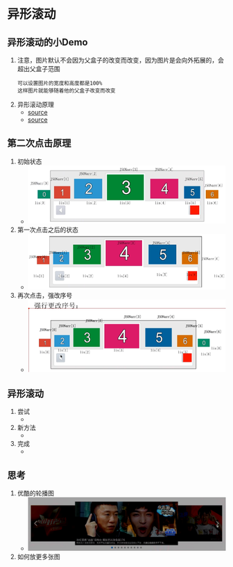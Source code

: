# 异形滚动
## 异形滚动的小Demo
1. 注意，图片默认不会因为父盒子的改变而改变，因为图片是会向外拓展的，会超出父盒子范围
    ```
    可以设置图片的宽度和高度都是100%
    这样图片就能够随着他的父盒子改变而改变
    ```
2. 异形滚动原理
    * [source](file/01_异形滚动_demo.html)
    * [source](file/02_异形滚动_更快的获得JSON.html)

## 第二次点击原理
1. 初始状态
    * ![](know_img/01_初始位置对应关系.png)
2. 第一次点击之后的状态
    * ![](know_img/02_第一次点击之后.png)
3. 再次点击，强改序号
    * ![](know_img/03_再一次点击(强改序号).png)
    
## 异形滚动
1. 尝试
    * [](file/03_异形滚动_第二次点击_尝试.html)
2. 新方法
    * [](file/04_异形滚动_第二次点击_new.html)
3. 完成
    * [](file/05_异形滚动_finish_opacity.html)


## 思考
1. 优酷的轮播图
    * ![](know_img/04_优酷的轮播.png)
2. 如何放更多张图

